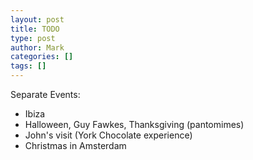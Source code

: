 ```yaml
---
layout: post
title: TODO
type: post
author: Mark
categories: []
tags: []
---
```


Separate Events:

* Ibiza
* Halloween, Guy Fawkes, Thanksgiving (pantomimes)
* John's visit (York Chocolate experience)
* Christmas in Amsterdam
